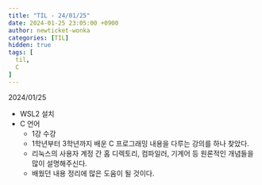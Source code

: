 ```yaml
---
title: "TIL - 24/01/25"
date: 2024-01-25 23:05:00 +0900
author: newticket-wonka
categories: [TIL]
hidden: true
tags: [
  til,
  C
]
---
```


2024/01/25

* WSL2 설치
* C 언어
  * 1강 수강
  * 1학년부터 3학년까지 배운 C 프로그래밍 내용을 다루는 강의를 하나 찾았다.
  * 리눅스의 사용자 계정 간 홈 디렉토리, 컴파일러, 기계어 등 원론적인 개념들을 많이 설명해주신다.
  * 배웠던 내용 정리에 많은 도움이 될 것이다.
